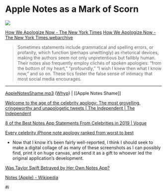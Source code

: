 # Apple Notes as a Mark of Scorn
![](Apple%20Notes%20as%20a%20Mark%20of%20Scorn/Photo%20Mar%202,%202021%20at%20002423.jpg)

[How We Apologize Now - The New York Times](https://www.nytimes.com/2019/01/12/style/notes-app-celebrity-statements.html)
<a href='How%20We%20Apologize%20Now%20-%20The%20New%20York%20Times.webarchive'>How We Apologize Now - The New York Times.webarchive</a>
> Sometimes statements include grammatical and spelling errors, or profanity, which function (perhaps unwittingly) as rhetorical devices, making the authors seem not only unpretentious but fallibly human. Their notes also frequently employ clichés of spoken apologies: “from the bottom of my heart,” “profoundly,” “I wish I knew then what I know now,” and so on. These tics foster the false sense of intimacy that most social media encourages.  


- - - -

<a href='AppleNotesShame.mp3'>AppleNotesShame.mp3</a>
([Whyp](https://whyp.it/t/apple-notes-will-be-immortalized-in-history-as-the-choice-tool-of-canceled-celebrities-to-draft-publ-50546)) | [[Apple Notes Shame]]

[Welcome to the age of the celebrity apology: The most grovelling, cringeworthy and unapologetic tweets | The Independent | The Independent](https://www.independent.co.uk/news/people/witter-apology-celebrities-say-sorry-ariana-grande-steve-harvey-jeremy-clarkson-kanye-west-a7140911.html)

[8 of the Best Notes App Statements From Celebrities in 2019 | Vogue](https://www.vogue.com/article/best-celebrity-notes-app-statements-2019)

[Every celebrity iPhone note apology ranked from worst to best](https://babe.net/2018/04/13/celebrity-scandal-apology-ios-notes-iphone-49444)

* Now that I know it’s been fairly well-reported, I think I should seek to make a digital collage of  as many of these screenshots as I can possibly find, print it on huge canvas, and send it as a gift to whoever led the original application’s development.


[Was Taylor Swift Betrayed by Her Own Notes App?](https://nymag.com/intelligencer/2016/07/was-taylor-swift-betrayed-by-her-own-notes-app.html)

[Notes (Apple) - Wikipedia](https://en.wikipedia.org/wiki/Notes_(Apple)?wprov=sfti1)

#i